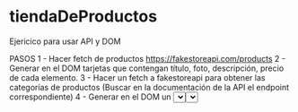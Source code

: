 # tiendaDeProductos
Ejericico para usar API y DOM

PASOS
1 - Hacer fetch de productos
https://fakestoreapi.com/products
2 - Generar en el DOM tarjetas que contengan título, foto, descripción, precio de cada elemento.
3 - Hacer un fetch a fakestoreapi para obtener las categorías de productos (Buscar en la documentación de la API el endpoint correspondiente)
4 - Generar en el DOM un <select> que contenga en sus opciones los nombres de las categorías en fakestoreapi. Las opciones deberán generarse dinámicamente, como las tarjetas del punto 2, no podrán escribirse a mano. La primera opción de nuestro <select> deberá ser "Todas las categorías".
5 - Al seleccionar una categoría, nuestra app deberá hacer un nuevo fetch a fakestoreapi para obtener solo los productos correspondientes a esa categoría. (Buscar en la documentación de la API el endpoint correspondiente)
6 - Eliminar del DOM la lista anterior y generar los nuevos items con la información de cada elemento.
7 - Modificar la función que muestra en el DOM las tarjetas (punto 2), para que nuestra aplicación muestre la información completa de cada producto en una tarjeta como las que podemos encontrar en una tienda online.
